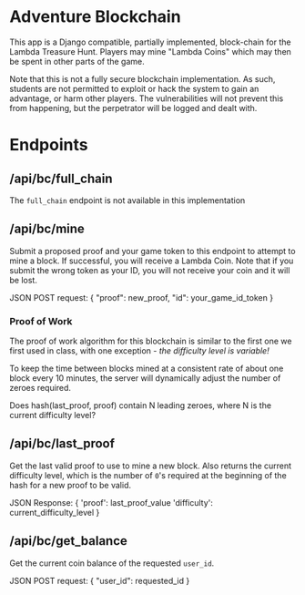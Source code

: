 # Adventure Blockchain

This app is a Django compatible, partially implemented, block-chain for the Lambda Treasure Hunt.  Players may mine "Lambda Coins" which may then be spent in other parts of the game.

Note that this is not a fully secure blockchain implementation.  As such, students are not permitted to exploit or hack the system to gain an advantage, or harm other players.  The vulnerabilities will not prevent this from happening, but the perpetrator will be logged and dealt with.

# Endpoints

## /api/bc/full_chain
The `full_chain` endpoint is not available in this implementation

## /api/bc/mine
Submit a proposed proof and your game token to this endpoint to attempt to mine a block.  If successful, you will receive a Lambda Coin.  Note that if you submit the wrong token as your ID, you will not receive your coin and it will be lost.

JSON POST request:
{
    "proof": new_proof,
    "id": your_game_id_token
}

### Proof of Work
The proof of work algorithm for this blockchain is similar to the first one we first used in class, with one exception - *the difficulty level is variable!*

To keep the time between blocks mined at a consistent rate of about one block every 10 minutes, the server will dynamically adjust the number of zeroes required.  

Does hash(last_proof, proof) contain N leading zeroes, where N is the current difficulty level?

## /api/bc/last_proof
Get the last valid proof to use to mine a new block.  Also returns the current difficulty level, which is the number of `0`'s required at the beginning of the hash for a new proof to be valid.  

JSON Response:
{
    'proof': last_proof_value
    'difficulty': current_difficulty_level
}

## /api/bc/get_balance
Get the current coin balance of the requested `user_id`.

JSON POST request:
{
    "user_id": requested_id
}


